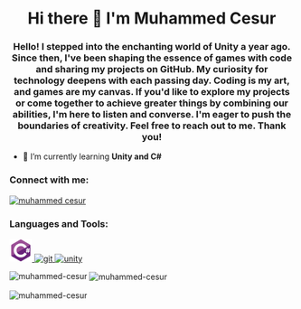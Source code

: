 <h1 align="center">Hi there 👋 I'm Muhammed Cesur</h1>
<h3 align="center">Hello! I stepped into the enchanting world of Unity a year ago. Since then, I've been shaping the essence of games with code and sharing my projects on GitHub. My curiosity for technology deepens with each passing day. Coding is my art, and games are my canvas. If you'd like to explore my projects or come together to achieve greater things by combining our abilities, I'm here to listen and converse. I'm eager to push the boundaries of creativity. Feel free to reach out to me. Thank you!</h3>


- 🌱 I’m currently learning **Unity and C#**

<h3 align="left">Connect with me:</h3>
<p align="left">
<a href="https://www.linkedin.com/in/muhammed-cesur-a2a411226/" target="blank"><img align="center" src="https://raw.githubusercontent.com/rahuldkjain/github-profile-readme-generator/master/src/images/icons/Social/linked-in-alt.svg" alt="muhammed cesur" height="30" width="40" /></a>
</p>

<h3 align="left">Languages and Tools:</h3>
<p align="left"> <a href="https://www.w3schools.com/cs/" target="_blank" rel="noreferrer"> <img src="https://raw.githubusercontent.com/devicons/devicon/master/icons/csharp/csharp-original.svg" alt="csharp" width="40" height="40"/> </a> <a href="https://git-scm.com/" target="_blank" rel="noreferrer"> <img src="https://www.vectorlogo.zone/logos/git-scm/git-scm-icon.svg" alt="git" width="40" height="40"/> </a> <a href="https://unity.com/" target="_blank" rel="noreferrer"> <img src="https://www.vectorlogo.zone/logos/unity3d/unity3d-icon.svg" alt="unity" width="40" height="40"/> </a> </p>

<p><img align="left" src="https://github-readme-stats.vercel.app/api/top-langs?username=muhammed-cesur&show_icons=true&locale=en&layout=compact" alt="muhammed-cesur" /></p>

<p>&nbsp;<img align="center" src="https://github-readme-stats.vercel.app/api?username=muhammed-cesur&show_icons=true&locale=en" alt="muhammed-cesur" /></p>

<p><img align="center" src="https://github-readme-streak-stats.herokuapp.com/?user=muhammed-cesur&" alt="muhammed-cesur" /></p>
